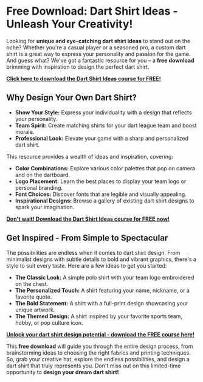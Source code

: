 # Free Download: Dart Shirt Ideas - Unleash Your Creativity!

Looking for **unique and eye-catching dart shirt ideas** to stand out on the oche? Whether you're a casual player or a seasoned pro, a custom dart shirt is a great way to express your personality and passion for the game. And guess what? We've got a fantastic resource for you – a **free download** brimming with inspiration to design the perfect dart shirt.

[**Click here to download the Dart Shirt Ideas course for FREE!**](https://udemywork.com/dart-shirt-ideas)

## Why Design Your Own Dart Shirt?

*   **Show Your Style:** Express your individuality with a design that reflects your personality.
*   **Team Spirit:** Create matching shirts for your dart league team and boost morale.
*   **Professional Look:** Elevate your game with a sharp and personalized dart shirt.

This resource provides a wealth of ideas and inspiration, covering:

*   **Color Combinations:** Explore various color palettes that pop on camera and on the dartboard.
*   **Logo Placement:** Learn the best places to display your team logo or personal branding.
*   **Font Choices:** Discover fonts that are legible and visually appealing.
*   **Inspirational Designs:** Browse a gallery of existing dart shirt designs to spark your imagination.

[**Don't wait! Download the Dart Shirt Ideas course for FREE now!**](https://udemywork.com/dart-shirt-ideas)

## Get Inspired - From Simple to Spectacular

The possibilities are endless when it comes to dart shirt design. From minimalist designs with subtle details to bold and vibrant graphics, there's a style to suit every taste. Here are a few ideas to get you started:

*   **The Classic Look:** A simple polo shirt with your team logo embroidered on the chest.
*   **The Personalized Touch:** A shirt featuring your name, nickname, or a favorite quote.
*   **The Bold Statement:** A shirt with a full-print design showcasing your unique artwork.
*   **The Themed Design:** A shirt inspired by your favorite sports team, hobby, or pop culture icon.

[**Unlock your dart shirt design potential - download the FREE course here!**](https://udemywork.com/dart-shirt-ideas)

This **free download** will guide you through the entire design process, from brainstorming ideas to choosing the right fabrics and printing techniques. So, grab your creative hat, explore the endless possibilities, and design a dart shirt that truly represents you. Don't miss out on this limited-time opportunity to **design your dream dart shirt!**
